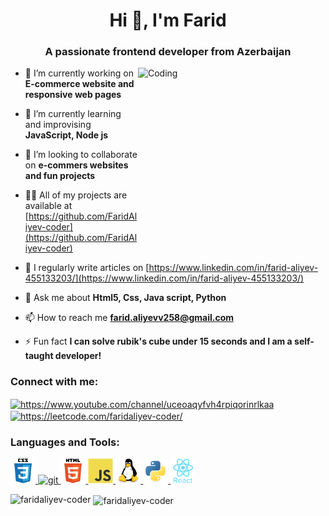 <h1 align="center">Hi 👋, I'm Farid</h1>
<h3 align="center">A passionate frontend developer from Azerbaijan</h3>
<img align="right" alt="Coding" width="300" height="300"src="https://i.pinimg.com/originals/06/60/ef/0660efe82fa3da42ed56eef013171835.gif">

- 🔭 I’m currently working on **E-commerce website and responsive web pages**

- 🌱 I’m currently learning and improvising **JavaScript, Node js**

- 👯 I’m looking to collaborate on **e-commers websites and fun projects**

- 👨‍💻 All of my projects are available at [https://github.com/FaridAliyev-coder](https://github.com/FaridAliyev-coder)

- 📝 I regularly write articles on [https://www.linkedin.com/in/farid-aliyev-455133203/](https://www.linkedin.com/in/farid-aliyev-455133203/)

- 💬 Ask me about **Html5, Css, Java script, Python**

- 📫 How to reach me **farid.aliyevv258@gmail.com**

- ⚡ Fun fact **I can solve rubik's cube under 15 seconds and I am a self-taught developer!**

<h3 align="left">Connect with me:</h3>
<p align="left">
<a href="https://www.youtube.com/c/https://www.youtube.com/channel/uceoaqyfvh4rpiqorinrlkaa" target="blank"><img align="center" src="https://raw.githubusercontent.com/rahuldkjain/github-profile-readme-generator/master/src/images/icons/Social/youtube.svg" alt="https://www.youtube.com/channel/uceoaqyfvh4rpiqorinrlkaa" height="30" width="40" /></a>
<a href="https://www.leetcode.com/https://leetcode.com/faridaliyev-coder/" target="blank"><img align="center" src="https://raw.githubusercontent.com/rahuldkjain/github-profile-readme-generator/master/src/images/icons/Social/leet-code.svg" alt="https://leetcode.com/faridaliyev-coder/" height="30" width="40" /></a>
</p>

<h3 align="left">Languages and Tools:</h3>
<p align="left"> <a href="https://www.w3schools.com/css/" target="_blank" rel="noreferrer"> <img src="https://raw.githubusercontent.com/devicons/devicon/master/icons/css3/css3-original-wordmark.svg" alt="css3" width="40" height="40"/> </a> <a href="https://git-scm.com/" target="_blank" rel="noreferrer"> <img src="https://www.vectorlogo.zone/logos/git-scm/git-scm-icon.svg" alt="git" width="40" height="40"/> </a> <a href="https://www.w3.org/html/" target="_blank" rel="noreferrer"> <img src="https://raw.githubusercontent.com/devicons/devicon/master/icons/html5/html5-original-wordmark.svg" alt="html5" width="40" height="40"/> </a> <a href="https://developer.mozilla.org/en-US/docs/Web/JavaScript" target="_blank" rel="noreferrer"> <img src="https://raw.githubusercontent.com/devicons/devicon/master/icons/javascript/javascript-original.svg" alt="javascript" width="40" height="40"/> </a> <a href="https://www.linux.org/" target="_blank" rel="noreferrer"> <img src="https://raw.githubusercontent.com/devicons/devicon/master/icons/linux/linux-original.svg" alt="linux" width="40" height="40"/> </a> <a href="https://www.python.org" target="_blank" rel="noreferrer"> <img src="https://raw.githubusercontent.com/devicons/devicon/master/icons/python/python-original.svg" alt="python" width="40" height="40"/> </a> <a href="https://reactjs.org/" target="_blank" rel="noreferrer"> <img src="https://raw.githubusercontent.com/devicons/devicon/master/icons/react/react-original-wordmark.svg" alt="react" width="40" height="40"/> </a> </p>

<p><img align="left" src="https://github-readme-stats.vercel.app/api/top-langs?username=faridaliyev-coder&show_icons=true&locale=en&layout=compact" alt="faridaliyev-coder" /></p>

<p>&nbsp;<img align="center" src="https://github-readme-stats.vercel.app/api?username=faridaliyev-coder&show_icons=true&locale=en" alt="faridaliyev-coder" /></p>
